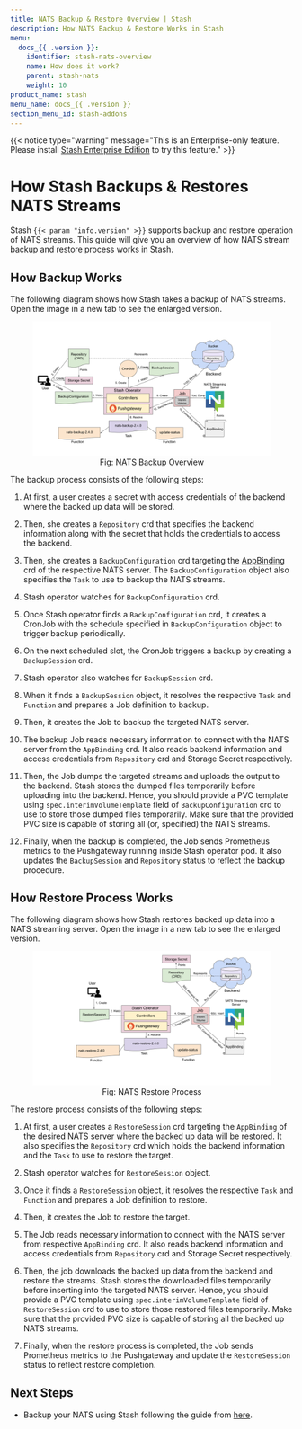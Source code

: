 ```yaml
---
title: NATS Backup & Restore Overview | Stash
description: How NATS Backup & Restore Works in Stash
menu:
  docs_{{ .version }}:
    identifier: stash-nats-overview
    name: How does it work?
    parent: stash-nats
    weight: 10
product_name: stash
menu_name: docs_{{ .version }}
section_menu_id: stash-addons
---
```


{{< notice type="warning" message="This is an Enterprise-only feature. Please install [Stash Enterprise Edition](/docs/setup/install/enterprise.md) to try this feature." >}}

# How Stash Backups & Restores NATS Streams

Stash `{{< param "info.version" >}}` supports backup and restore operation of NATS streams. This guide will give you an overview of how NATS stream backup and restore process works in Stash.

## How Backup Works

The following diagram shows how Stash takes a backup of NATS streams. Open the image in a new tab to see the enlarged version.

<figure align="center">
 <img alt="NATS Backup Overview" src="/docs/addons/nats/overview/images/backup_overview.svg">
  <figcaption align="center">Fig: NATS Backup Overview</figcaption>
</figure>

The backup process consists of the following steps:

1. At first, a user creates a secret with access credentials of the backend where the backed up data will be stored.

2. Then, she creates a `Repository` crd that specifies the backend information along with the secret that holds the credentials to access the backend.

3. Then, she creates a `BackupConfiguration` crd targeting the [AppBinding](/docs/concepts/crds/appbinding.md) crd of the respective NATS server. The `BackupConfiguration` object also specifies the `Task` to use to backup the NATS streams.

4. Stash operator watches for `BackupConfiguration` crd.

5. Once Stash operator finds a `BackupConfiguration` crd, it creates a CronJob with the schedule specified in `BackupConfiguration` object to trigger backup periodically.

6. On the next scheduled slot, the CronJob triggers a backup by creating a `BackupSession` crd.

7. Stash operator also watches for `BackupSession` crd.

8. When it finds a `BackupSession` object, it resolves the respective `Task` and `Function` and prepares a Job definition to backup.

9. Then, it creates the Job to backup the targeted NATS server.

10. The backup Job reads necessary information to connect with the NATS server from the `AppBinding` crd. It also reads backend information and access credentials from `Repository` crd and Storage Secret respectively.

11. Then, the Job dumps the targeted streams and uploads the output to the backend. Stash stores the dumped files temporarily before uploading into the backend. Hence, you should provide a PVC template using `spec.interimVolumeTemplate` field of `BackupConfiguration` crd to use to store those dumped files temporarily. Make sure that the provided PVC size is capable of storing all (or, specified) the NATS streams.

12. Finally, when the backup is completed, the Job sends Prometheus metrics to the Pushgateway running inside Stash operator pod. It also updates the `BackupSession` and `Repository` status to reflect the backup procedure.

## How Restore Process Works

The following diagram shows how Stash restores backed up data into a NATS streaming server. Open the image in a new tab to see the enlarged version.

<figure align="center">
 <img alt="NATS Restore Overview" src="/docs/addons/nats/overview/images/restore_overview.svg">
  <figcaption align="center">Fig: NATS Restore Process</figcaption>
</figure>

The restore process consists of the following steps:

1. At first, a user creates a `RestoreSession` crd targeting the `AppBinding` of the desired NATS server where the backed up data will be restored. It also specifies the `Repository` crd which holds the backend information and the `Task` to use to restore the target.

2. Stash operator watches for `RestoreSession` object.

3. Once it finds a `RestoreSession` object, it resolves the respective `Task` and `Function` and prepares a Job definition to restore.

4. Then, it creates the Job to restore the target.

5. The Job reads necessary information to connect with the NATS server from respective `AppBinding` crd. It also reads backend information and access credentials from `Repository` crd and Storage Secret respectively.

6. Then, the job downloads the backed up data from the backend and restore the streams. Stash stores the downloaded files temporarily before inserting into the targeted NATS server. Hence, you should provide a PVC template using `spec.interimVolumeTemplate` field of `RestoreSession` crd to use to store those restored files temporarily. Make sure that the provided PVC size is capable of storing all the backed up NATS streams.

7. Finally, when the restore process is completed, the Job sends Prometheus metrics to the Pushgateway and update the `RestoreSession` status to reflect restore completion.

## Next Steps

- Backup your NATS using Stash following the guide from [here](/docs/addons/nats/helm/index.md).
